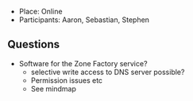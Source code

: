 - Place: Online
- Participants: Aaron, Sebastian, Stephen

## Questions
- Software for the Zone Factory service?
	- selective write access to DNS server possible?
	- Permission issues etc
	- See mindmap